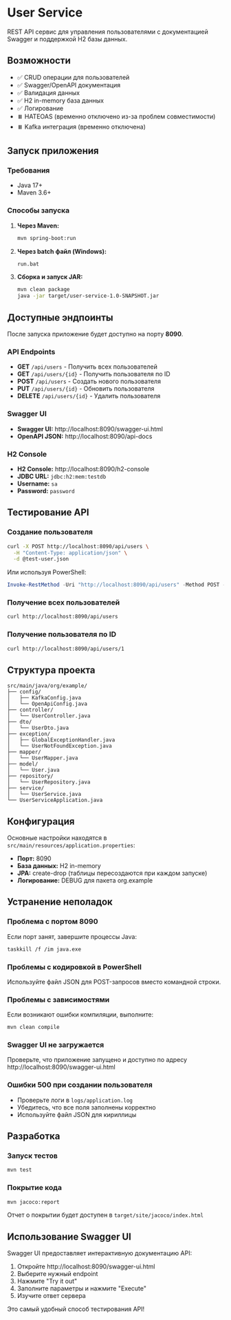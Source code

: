 # User Service

REST API сервис для управления пользователями с документацией Swagger и поддержкой H2 базы данных.

## Возможности

- ✅ CRUD операции для пользователей
- ✅ Swagger/OpenAPI документация
- ✅ Валидация данных
- ✅ H2 in-memory база данных
- ✅ Логирование
- ⏸️ HATEOAS (временно отключено из-за проблем совместимости)
- ⏸️ Kafka интеграция (временно отключена)

## Запуск приложения

### Требования
- Java 17+
- Maven 3.6+

### Способы запуска

1. **Через Maven:**
   ```bash
   mvn spring-boot:run
   ```

2. **Через batch файл (Windows):**
   ```bash
   run.bat
   ```

3. **Сборка и запуск JAR:**
   ```bash
   mvn clean package
   java -jar target/user-service-1.0-SNAPSHOT.jar
   ```

## Доступные эндпоинты

После запуска приложение будет доступно на порту **8090**.

### API Endpoints

- **GET** `/api/users` - Получить всех пользователей
- **GET** `/api/users/{id}` - Получить пользователя по ID
- **POST** `/api/users` - Создать нового пользователя
- **PUT** `/api/users/{id}` - Обновить пользователя
- **DELETE** `/api/users/{id}` - Удалить пользователя

### Swagger UI

- **Swagger UI:** http://localhost:8090/swagger-ui.html
- **OpenAPI JSON:** http://localhost:8090/api-docs

### H2 Console

- **H2 Console:** http://localhost:8090/h2-console
- **JDBC URL:** `jdbc:h2:mem:testdb`
- **Username:** `sa`
- **Password:** `password`

## Тестирование API

### Создание пользователя

```bash
curl -X POST http://localhost:8090/api/users \
  -H "Content-Type: application/json" \
  -d @test-user.json
```

Или используя PowerShell:

```powershell
Invoke-RestMethod -Uri "http://localhost:8090/api/users" -Method POST -ContentType "application/json" -InFile "test-user.json"
```

### Получение всех пользователей

```bash
curl http://localhost:8090/api/users
```

### Получение пользователя по ID

```bash
curl http://localhost:8090/api/users/1
```

## Структура проекта

```
src/main/java/org/example/
├── config/
│   ├── KafkaConfig.java
│   └── OpenApiConfig.java
├── controller/
│   └── UserController.java
├── dto/
│   └── UserDto.java
├── exception/
│   ├── GlobalExceptionHandler.java
│   └── UserNotFoundException.java
├── mapper/
│   └── UserMapper.java
├── model/
│   └── User.java
├── repository/
│   └── UserRepository.java
├── service/
│   └── UserService.java
└── UserServiceApplication.java
```

## Конфигурация

Основные настройки находятся в `src/main/resources/application.properties`:

- **Порт:** 8090
- **База данных:** H2 in-memory
- **JPA:** create-drop (таблицы пересоздаются при каждом запуске)
- **Логирование:** DEBUG для пакета org.example

## Устранение неполадок

### Проблема с портом 8090
Если порт занят, завершите процессы Java:
```bash
taskkill /f /im java.exe
```

### Проблемы с кодировкой в PowerShell
Используйте файл JSON для POST-запросов вместо командной строки.

### Проблемы с зависимостями
Если возникают ошибки компиляции, выполните:
```bash
mvn clean compile
```

### Swagger UI не загружается
Проверьте, что приложение запущено и доступно по адресу http://localhost:8090/swagger-ui.html

### Ошибки 500 при создании пользователя
- Проверьте логи в `logs/application.log`
- Убедитесь, что все поля заполнены корректно
- Используйте файл JSON для кириллицы

## Разработка

### Запуск тестов
```bash
mvn test
```

### Покрытие кода
```bash
mvn jacoco:report
```

Отчет о покрытии будет доступен в `target/site/jacoco/index.html`

## Использование Swagger UI

Swagger UI предоставляет интерактивную документацию API:

1. Откройте http://localhost:8090/swagger-ui.html
2. Выберите нужный endpoint
3. Нажмите "Try it out"
4. Заполните параметры и нажмите "Execute"
5. Изучите ответ сервера

Это самый удобный способ тестирования API!
